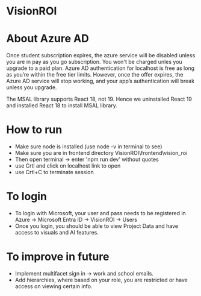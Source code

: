 # VisionROI

# About Azure AD
Once student subscription expires, the azure service will be disabled unless you are in pay as you go subscription. You won't be charged unles you upgrade to a paid plan.
Azure AD authentication for localhost is free as long as you’re within the free tier limits.
However, once the offer expires, the Azure AD service will stop working, and your app’s authentication will break unless you upgrade.

The MSAL library supports React 18, not 19. Hence we uninstalled React 19 and installed React 18 to install MSAL library.

# How to run
 - Make sure node is installed (use node -v in terminal to see)
 - Make sure you are in frontend directory VisionROI\frontend\vision_roi
 - Then open terminal -> enter 'npm run dev' without quotes
 - use Crtl and click on localhost link to open
 - use Crtl+C to terminate session

# To login
- To login with Microsoft, your user and pass needs to be registered in Azure -> Microsoft Entra ID -> VisionROI -> Users
- Once you login, you should be able to view Project Data and have access to visuals and AI features.

# To improve in future
- Implement multifacet sign in -> work and school emails.
- Add hierarchies, where based on your role, you are restricted or have access on viewing certain info.
